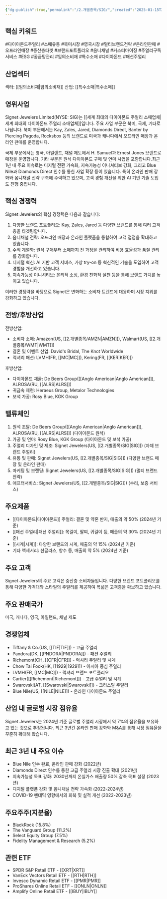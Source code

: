 ```yaml
---
{"dg-publish":true,"permalink":"/2.개별종목/SIG/","created":"2025-01-15T20:48:47.241+09:00","updated":"2025-07-29T21:37:05.186+09:00"}
---
```


## 핵심 키워드

#다이아몬드주얼리 #소매유통 #북미시장 #영국시장 #멀티브랜드전략 #온라인판매 #오프라인매장 #중산층타겟 #브랜드포트폴리오 #옴니채널 #커스터마이징 #주얼리구독서비스 #ESG #공급망관리 #임의소비재 #특수소매 #다이아몬드 #패션주얼리

## 산업섹터

섹터: [[임의소비재\|임의소비재]]
산업: [[특수소매\|특수소매]]

## 영위사업

Signet Jewelers Limited(NYSE: SIG)는 [[세계 최대의 다이아몬드 주얼리 소매업체\|세계 최대의 다이아몬드 주얼리 소매업체]]입니다. 주요 사업 부문은 북미, 국제, 기타로 나뉩니다. 북미 부문에서는 Kay, Zales, Jared, Diamonds Direct, Banter by Piercing Pagoda, Rocksbox 등의 브랜드로 미국과 캐나다에서 오프라인 매장과 온라인 판매를 운영합니다. 

국제 부문에서는 영국, 아일랜드, 채널 제도에서 H. Samuel과 Ernest Jones 브랜드로 매장을 운영합니다. 기타 부문은 원석 다이아몬드 구매 및 연마 사업을 포함합니다.최근 1년 내 주요 이슈로는 디지털 전환 가속화, 지속가능성 이니셔티브 강화, 그리고 Blue Nile과 Diamonds Direct 인수를 통한 사업 확장 등이 있습니다. 특히 온라인 판매 강화와 옴니채널 전략 구축에 주력하고 있으며, 고객 경험 개선을 위한 AI 기반 기술 도입도 진행 중입니다.

## 핵심 경쟁력

Signet Jewelers의 핵심 경쟁력은 다음과 같습니다:

1. 다양한 브랜드 포트폴리오: Kay, Zales, Jared 등 다양한 브랜드를 통해 여러 고객층을 타겟팅합니다.
2. 옴니채널 전략: 오프라인 매장과 온라인 플랫폼을 통합하여 고객 접점을 확대하고 있습니다.
3. 수직 계열화: 원석 구매부터 소매까지 전 과정을 관리하여 비용 효율성과 품질 관리를 강화합니다.
4. 디지털 혁신: AI 기반 고객 서비스, 가상 try-on 등 혁신적인 기술을 도입하여 고객 경험을 개선하고 있습니다.
5. 지속가능성 이니셔티브: 윤리적 소싱, 환경 친화적 실천 등을 통해 브랜드 가치를 높이고 있습니다.

이러한 경쟁력을 바탕으로 Signet은 변화하는 소비자 트렌드에 대응하며 시장 지위를 강화하고 있습니다.

## 전방/후방산업

전방산업:

- 소비자 소매: Amazon(US, [[2.개별종목/AMZN\|AMZN]]), Walmart(US, [[2.개별종목/WMT\|WMT]])
- 결혼 및 이벤트 산업: David's Bridal, The Knot Worldwide
- 럭셔리 패션: LVMH(FR, [[MC\|MC]]), Kering(FR, [[KER\|KER]])

후방산업:

- 다이아몬드 채굴: De Beers Group([[Anglo American\|Anglo American]]), ALROSA(RU, [[ALRS\|ALRS]])
- 귀금속 제련: Heraeus Group, Metalor Technologies
- 보석 가공: Rosy Blue, KGK Group

## 밸류체인

1. 원석 조달: De Beers Group([[Anglo American\|Anglo American]]), ALROSA(RU, [[ALRS\|ALRS]]) (다이아몬드 원석)
2. 가공 및 연마: Rosy Blue, KGK Group (다이아몬드 및 보석 가공)
3. 주얼리 디자인 및 제조: Signet Jewelers(US, [[2.개별종목/SIG\|SIG]]) (자체 브랜드 주얼리)
4. 유통 및 판매: Signet Jewelers(US, [[2.개별종목/SIG\|SIG]]) (다양한 브랜드 매장 및 온라인 판매)
5. 마케팅 및 브랜딩: Signet Jewelers(US, [[2.개별종목/SIG\|SIG]]) (멀티 브랜드 전략)
6. 애프터서비스: Signet Jewelers(US, [[2.개별종목/SIG\|SIG]]) (수리, 보증 서비스)

## 주요제품

- [[다이아몬드\|다이아몬드]] 주얼리: 결혼 및 약혼 반지, 매출의 약 50% (2024년 기준)
- [[패션 주얼리\|패션 주얼리]]: 목걸이, 팔찌, 귀걸이 등, 매출의 약 30% (2024년 기준)
- [[시계\|시계]]: 다양한 브랜드의 시계, 매출의 약 15% (2024년 기준)
- 기타 액세서리: 선글라스, 향수 등, 매출의 약 5% (2024년 기준)

## 주요 고객

Signet Jewelers의 주요 고객은 중산층 소비자들입니다. 다양한 브랜드 포트폴리오를 통해 다양한 가격대와 스타일의 주얼리를 제공하여 폭넓은 고객층을 확보하고 있습니다.

## 주요 판매국가

미국, 캐나다, 영국, 아일랜드, 채널 제도

## 경쟁업체

- Tiffany & Co.(US, [[TIF\|TIF]]) - 고급 주얼리
- Pandora(DK, [[PNDORA\|PNDORA]]) - 패션 주얼리
- Richemont(CH, [[CFR\|CFR]]) - 럭셔리 주얼리 및 시계
- Chow Tai Fook(HK, [[1929\|1929]]) - 아시아 중심 주얼리
- LVMH(FR, [[MC\|MC]]) - 럭셔리 브랜드 포트폴리오
- Cartier([[Richemont\|Richemont]]) - 고급 주얼리 및 시계
- Swarovski(AT, [[Swarovski\|Swarovski]]) - 크리스탈 주얼리
- Blue Nile(US, [[NILE\|NILE]]) - 온라인 다이아몬드 주얼리

## 산업 내 글로벌 시장 점유율

Signet Jewelers는 2024년 기준 글로벌 주얼리 시장에서 약 7%의 점유율을 보유하고 있는 것으로 추정됩니다. 최근 3년간 온라인 판매 강화와 M&A를 통해 시장 점유율을 꾸준히 확대해 왔습니다.

## 최근 3년 내 주요 이슈

- Blue Nile 인수 완료, 온라인 판매 강화 (2022년)
- Diamonds Direct 인수를 통한 고급 주얼리 시장 진출 확대 (2021년)
- 지속가능성 목표 강화: 2030년까지 온실가스 배출량 50% 감축 목표 설정 (2023년)
- 디지털 플랫폼 강화 및 옴니채널 전략 가속화 (2022-2024년)
- COVID-19 팬데믹 영향에서의 회복 및 실적 개선 (2022-2023년)

## 주요주주(지분율)

- BlackRock (15.8%)
- The Vanguard Group (11.2%)
- Select Equity Group (7.5%)
- Fidelity Management & Research (5.2%)

## 관련 ETF

- SPDR S&P Retail ETF - [[XRT\|XRT]]
- VanEck Vectors Retail ETF - [[RTH\|RTH]]
- Invesco Dynamic Retail ETF - [[PMR\|PMR]]
- ProShares Online Retail ETF - [[ONLN\|ONLN]]
- Amplify Online Retail ETF - [[IBUY\|IBUY]]